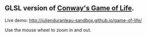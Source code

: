 ## GLSL version of [Conway's Game of Life](https://en.wikipedia.org/wiki/Conway%27s_Game_of_Life).

Live demo: http://julienduranleau-sandbox.github.io/game-of-life/

Use the mouse wheel to zoom in and out.
